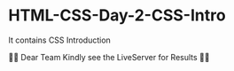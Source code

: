 # HTML-CSS-Day-2-CSS-Intro
It contains CSS Introduction

👀👀 Dear Team Kindly see the LiveServer for Results 👀👀
